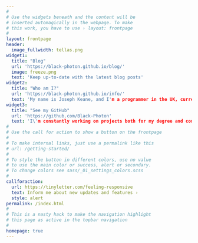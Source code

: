 ```yaml
---
#
# Use the widgets beneath and the content will be
# inserted automagically in the webpage. To make
# this work, you have to use › layout: frontpage
#
layout: frontpage
header:
  image_fullwidth: tellas.png
widget1:
  title: "Blog"
  url: 'https://black-photon.github.io/blog/'
  image: freeze.png
  text: 'Keep up-to-date with the latest blog posts'
widget2:
  title: "Who am I?"
  url: 'https://black-photon.github.io/info/'
  text: 'My name is Joseph Keane, and I'm a programmer in the UK, currently in the 2nd year of a CS degree at Warwick'
widget3:
  title: "See my GitHub"
  url: 'https://github.com/Black-Photon'
  text: 'I\'m constantly working on projects both for my degree and completely unrelated. You can find them all on my GitHub page.'
#
# Use the call for action to show a button on the frontpage
#
# To make internal links, just use a permalink like this
# url: /getting-started/
#
# To style the button in different colors, use no value
# to use the main color or success, alert or secondary.
# To change colors see sass/_01_settings_colors.scss
#
callforaction:
  url: https://tinyletter.com/feeling-responsive
  text: Inform me about new updates and features ›
  style: alert
permalink: /index.html
#
# This is a nasty hack to make the navigation highlight
# this page as active in the topbar navigation
#
homepage: true
---
```

